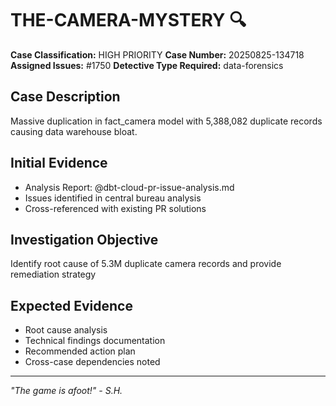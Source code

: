 # THE-CAMERA-MYSTERY 🔍

**Case Classification:** HIGH PRIORITY
**Case Number:** 20250825-134718
**Assigned Issues:** #1750
**Detective Type Required:** data-forensics

## Case Description
Massive duplication in fact_camera model with 5,388,082 duplicate records causing data warehouse bloat.

## Initial Evidence
- Analysis Report: @dbt-cloud-pr-issue-analysis.md
- Issues identified in central bureau analysis
- Cross-referenced with existing PR solutions

## Investigation Objective
Identify root cause of 5.3M duplicate camera records and provide remediation strategy

## Expected Evidence
- Root cause analysis
- Technical findings documentation
- Recommended action plan
- Cross-case dependencies noted

---
*"The game is afoot!" - S.H.*
